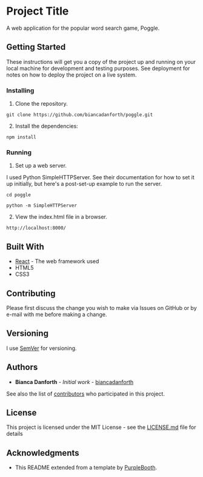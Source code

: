 # Project Title

A web application for the popular word search game, Poggle.

## Getting Started

These instructions will get you a copy of the project up and running on your local machine for development and testing purposes. See deployment for notes on how to deploy the project on a live system.

### Installing

1. Clone the repository.

```
git clone https://github.com/biancadanforth/poggle.git
```

2. Install the dependencies:

```
npm install
```

### Running

1. Set up a web server.

I used Python SimpleHTTPServer. See their documentation for how to set it up initially, but here's a post-set-up example to run the server.

```
cd poggle

python -m SimpleHTTPServer
```

2. View the index.html file in a browser.

```
http://localhost:8000/
```

## Built With

* [React](https://facebook.github.io/react/) - The web framework used
* HTML5
* CSS3

## Contributing

Please first discuss the change you wish to make via Issues on GitHub or by e-mail with me before making a change.

## Versioning

I use [SemVer](http://semver.org/) for versioning. 

## Authors

* **Bianca Danforth** - *Initial work* - [biancadanforth](https://github.com/biancadanforth)

See also the list of [contributors](https://github.com/biancadanforth/poggle/contributors) who participated in this project.

## License

This project is licensed under the MIT License - see the [LICENSE.md](LICENSE.md) file for details

## Acknowledgments

* This README extended from a template by [PurpleBooth](https://github.com/PurpleBooth).



